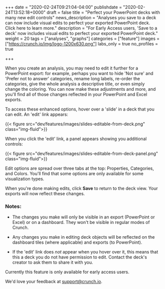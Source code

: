 +++
date = "2020-02-24T09:21:04-04:00"
publishdate = "2020-02-24T13:52:18+0000"
draft = false
title = "Perfect your PowerPoint decks with many new edit controls"
news_description = "Analyses you save to a deck can now include visual edits to perfect your exported PowerPoint deck. Click here to learn more."
description = "For Early Access users, 'Save to a deck' now includes visual edits to perfect your exported PowerPoint deck."
weight = 20
tags = ["analyses", "graphs"]
categories = ["feature"]
images = ["https://crunch.io/img/logo-1200x630.png"]
labs_only = true
no_profiles = true

+++

When you create an analysis, you may need to edit it further for a PowerPoint export: for example, perhaps you want to hide 'Not sure' and 'Prefer not to answer' categories, rename long labels, re-order the categories, give the whole analysis a descriptive title, or even simply change the coloring. You can now make these adjustments and more, and you'll find all of those changes reflected in your PowerPoint and Excel exports.

To access these enhanced options, hover over a 'slide' in a deck that you can edit. An 'edit' link appears:

{{< figure src="dev/features/images/slides-editable-from-deck.png" class="img-fluid">}}

When you click the 'edit' link, a panel appears showing you additional controls:  

{{< figure src="dev/features/images/slides-editable-from-deck-panel.png" class="img-fluid">}}

Edit options are spread over three tabs at the top: Properties, Categories, and Colors. You'll find that some options are only available for some visualization types.

When you're done making edits, click **Save** to return to the deck view. Your exports will now reflect these changes.

### Notes:

* The changes you make will only be visible in an export (PowerPoint or Excel) or on a dashboard. They won't be visible in regular modes of Crunch.

* Any changes you make in editing deck objects will be reflected on the dashboard tiles (where applicable) and exports (to PowerPoint).

* If the 'edit' link does *not* appear when you hover over it, this means that this a deck you do not have permission to edit. Contact the deck's creator to ask them to share it with you.

Currently this feature is only available for early access users.

We'd love your feedback at support@crunch.io.
